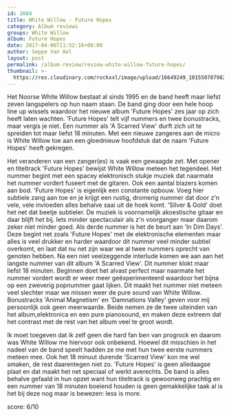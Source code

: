 ```yaml
---
id: 2084
title: White Willow - Future Hopes
category: Album reviews
groups: White Willow
album: Future Hopes
date: 2017-04-06T11:52:16+00:00
author: Seppe Van Ael
layout: post
permalink: /album-review/review-white-willow-future-hopes/
thumbnail: >-
  https://res.cloudinary.com/rockxxl/image/upload/16649249_10155070798278118_8293659672786383566_n.jpg
---
```

Het Noorse White Willow bestaat al sinds 1995 en de band heeft maar liefst zeven langspelers op hun naam staan. De band ging door een hele hoop line up wissels waardoor het nieuwe album 'Future Hopes' zes jaar op zich heeft laten wachten. 'Future Hopes' telt vijf nummers en twee bonustracks, maar vergis je niet. Een nummer als 'A Scarred View' durft zich uit te spreiden tot maar liefst 18 minuten. Met een nieuwe zangeres aan de micro is White Willow toe aan een gloednieuw hoofdstuk dat de naam 'Future Hopes' heeft gekregen.

Het veranderen van een zanger(es) is vaak een gewaagde zet. Met opener en titeltrack 'Future Hopes' bewijst White Willow meteen het tegendeel. Het nummer begint met een spacey elektronisch stukje muziek dat naarmate het nummer vordert fuseert met de gitaren. Ook een aantal blazers komen aan bod. 'Future Hopes' is eigenlijk een constante opbouw. Voeg hier subtiele zang aan toe en je krijgt een rustig, dromerig nummer dat door z'n vele, vele invloeden alles behalve saai uit de hoek komt. 'Silver & Gold' doet het net dat beetje subtieler. De muziek is voornamelijk akoestische gitaar en daar blijft het bij. Iets minder spectaculair als z'n voorganger maar daarom zeker niet minder goed. Als derde nummer is het de beurt aan 'In Dim Days'. Deze begint net zoals 'Future Hopes' met de elektronische elementen maar alles is veel drukker en harder waardoor dit nummer veel minder subtiel overkomt, en laat dat nu net zijn waar we al twee nummers oprecht van genoten hebben. Na een niet veelzeggende interlude komen we aan aan het langste nummer van dit album 'A Scarred View'. Dit nummer klokt maar liefst 18 minuten. Beginnen doet het alvast perfect maar naarmate het nummer vordert wordt er weer meer geëxperimenteerd waardoor het bijna op een zweverig popnummer gaat lijken. Dit maakt het nummer niet meteen veel slechter maar we missen weer de pure sound van White Willow. Bonustracks 'Animal Magnetism' en 'Damnations Valley' geven voor mij persoonlijk ook geen meerwaarde. Beide nemen ze de twee uiteinden van het album,elektronica en een pure pianosound, en maken deze extreem dat het contrast met de rest van het album veel te groot wordt.

Ik moet toegeven dat ik zelf geen die hard fan ben van progrock en daarom was White Willow me hiervoor ook onbekend. Hoewel dit misschien in het nadeel van de band speelt hadden ze me met hun twee eerste nummers meteen mee. Ook het 18 minuut durende 'Scarred View' kon me wel smaken, de rest daarentegen niet zo. 'Future Hopes' is geen alledaagse plaat en dat maakt het net speciaal of werkt averechts. De band is alles behalve gefaald in hun opzet want hun titeltrack is gewoonweg prachtig en een nummer van 18 minuten boeiend houden is geen gemakkelijke taak al is het bij deze nog maar is bewezen: less is more.

score: 6/10
